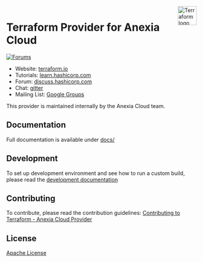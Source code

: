 <a href="https://terraform.io">
    <img src="https://cdn.rawgit.com/hashicorp/terraform-website/master/content/source/assets/images/logo-hashicorp.svg" alt="Terraform logo" title="Terraform" align="right" height="50" />
</a>

# Terraform Provider for Anexia Cloud

[![Forums][discuss-badge]][discuss]

[discuss-badge]: https://img.shields.io/badge/discuss-terraform--anxcloud-623CE4.svg?style=flat
[discuss]: https://discuss.hashicorp.com/c/terraform-providers/tf-anxcloud/

- Website: [terraform.io](https://terraform.io)
- Tutorials: [learn.hashicorp.com](https://learn.hashicorp.com/terraform?track=getting-started#getting-started)
- Forum: [discuss.hashicorp.com](https://discuss.hashicorp.com/c/terraform-providers/tf-anxcloud/)
- Chat: [gitter](https://gitter.im/hashicorp-terraform/Lobby)
- Mailing List: [Google Groups](http://groups.google.com/group/terraform-tool)

This provider is maintained internally by the Anexia Cloud team.

## Documentation

Full documentation is available under [docs/](docs/index.md)

## Development

To set up development environment and see how to run a custom build, please read the [development documentation](docs/development.md)

## Contributing

To contribute, please read the contribution guidelines: [Contributing to Terraform - Anexia Cloud Provider](docs/contributing.md)

## License

[Apache License](LICENSE)